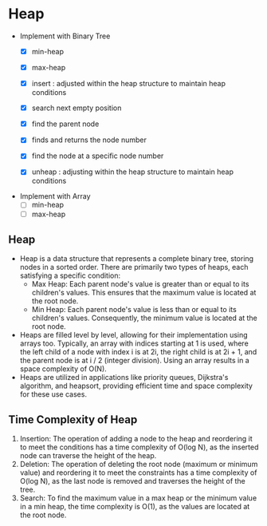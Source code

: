 # Heap

- Implement with Binary Tree
  - [x] min-heap
  - [x] max-heap
  - [x] insert : adjusted within the heap structure to maintain heap conditions
  - [x] search next empty position
  - [x] find the parent node
  - [x] finds and returns the node number
  - [x] find the node at a specific node number
  - [x] unheap : adjusting within the heap structure to maintain heap conditions


- Implement with Array
  - [ ] min-heap
  - [ ] max-heap

## Heap
- Heap is a data structure that represents a complete binary tree, storing nodes in a sorted order. There are primarily two types of heaps, each satisfying a specific condition:
  - Max Heap: Each parent node's value is greater than or equal to its children's values. This ensures that the maximum value is located at the root node.
  - Min Heap: Each parent node's value is less than or equal to its children's values. Consequently, the minimum value is located at the root node.
- Heaps are filled level by level, allowing for their implementation using arrays too. Typically, an array with indices starting at 1 is used, where the left child of a node with index i is at 2i, the right child is at 2i + 1, and the parent node is at i / 2 (integer division). Using an array results in a space complexity of O(N).
- Heaps are utilized in applications like priority queues, Dijkstra's algorithm, and heapsort, providing efficient time and space complexity for these use cases.


## Time Complexity of Heap
1. Insertion: The operation of adding a node to the heap and reordering it to meet the conditions has a time complexity of O(log N), as the inserted node can traverse the height of the heap.
2. Deletion: The operation of deleting the root node (maximum or minimum value) and reordering it to meet the constraints has a time complexity of O(log N), as the last node is removed and traverses the height of the tree.
3. Search: To find the maximum value in a max heap or the minimum value in a min heap, the time complexity is O(1), as the values are located at the root node.

